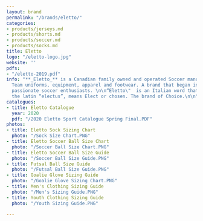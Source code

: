 ```yaml
---
layout: brand
permalink: "/brands/eletto/"
categories:
- products/jerseys.md
- products/shorts.md
- products/soccer.md
- products/socks.md
title: Eletto
logo: "/eletto-logo.jpg"
website: ''
pdfs:
- "/eletto-2019.pdf"
info: "**_Eletto_** is a Canadian family owned and operated Soccer manufacturer of
  Team uniforms, equipment, apparel and footwear. A brand that began in 2000 from
  passionate soccer enthusiasts. \n\n“Eletto\"  is an Italian word that derives from
  the latin “electus”, means Elect or chosen. The brand of Choice.\n\n​"
catalogues:
- title: Eletto Catalogue
  year: 2020
  pdf: "/2020 Eletto Sport Catalogue Spring Final.PDF"
photos:
- title: Eletto Sock Sizing Chart
  photo: "/Sock Size Chart.PNG"
- title: Eletto Soccer Ball Size Chart
  photo: "/Soccer Ball Size Chart.PNG"
- title: Eletto Soccer Ball Size Guide
  photo: "/Soccer Ball Size Guide.PNG"
- title: Futsal Ball Size Guide
  photo: "/Futsal Ball Size Guide.PNG"
- title: Goalie Glove Sizing Guide
  photo: "/Goalie Glove Sizing Chart.PNG"
- title: Men's Clothing Sizing Guide
  photo: "/Men's Sizing Guide.PNG"
- title: Youth Clothing Sizing Guide
  photo: "/Youth Sizing Guide.PNG"

---
```

